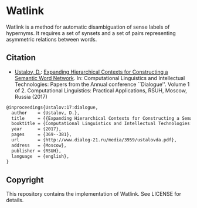 Watlink
=======

Watlink is a method for automatic disambiguation of sense labels of hypernyms. It requires a set of synsets and a set of pairs representing asymmetric relations between words.

## Citation

* [Ustalov, D.](https://github.com/dustalov): [Expanding Hierarchical Contexts for Constructing a Semantic Word Network](http://www.dialog-21.ru/media/3959/ustalovda.pdf). In: Computational Linguistics and Intellectual Technologies: Papers from the Annual conference ``Dialogue''. Volume 1 of 2. Computational Linguistics: Practical Applications, RSUH, Moscow, Russia (2017)

```latex
@inproceedings{Ustalov:17:dialogue,
  author    = {Ustalov, D.},
  title     = {{Expanding Hierarchical Contexts for Constructing a Semantic Word Network}},
  booktitle = {Computational Linguistics and Intellectual Technologies: Papers from the Annual conference ``Dialogue''. Volume 1 of 2. Computational Linguistics: Practical Applications},
  year      = {2017},
  pages     = {369--381},
  url       = {http://www.dialog-21.ru/media/3959/ustalovda.pdf},
  address   = {Moscow},
  publisher = {RSUH},
  language  = {english},
}
```

## Copyright

This repository contains the implementation of Watlink. See LICENSE for details.
